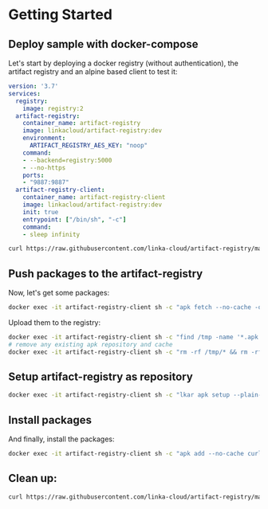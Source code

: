 # Getting Started

## Deploy sample with docker-compose

Let's start by deploying a docker registry (without authentication), the artifact registry and an alpine based client to test it:

```yaml
version: '3.7'
services:
  registry:
    image: registry:2
  artifact-registry:
    container_name: artifact-registry
    image: linkacloud/artifact-registry:dev
    environment:
      ARTIFACT_REGISTRY_AES_KEY: "noop"
    command:
    - --backend=registry:5000
    - --no-https
    ports:
    - "9887:9887"
  artifact-registry-client:
    container_name: artifact-registry-client
    image: linkacloud/artifact-registry:dev
    init: true
    entrypoint: ["/bin/sh", "-c"]
    command:
    - sleep infinity
```

```bash
curl https://raw.githubusercontent.com/linka-cloud/artifact-registry/main/docker-compose.yaml | docker compose -f - up -d
```

## Push packages to the artifact-registry

Now, let's get some packages:

```bash
docker exec -it artifact-registry-client sh -c "apk fetch --no-cache -o /tmp -R curl jq"
```

Upload them to the registry:

```bash
docker exec -it artifact-registry-client sh -c "find /tmp -name '*.apk' -exec lkar apk push --plain-http artifact-registry:9887/test v3.18 main {} \;"
# remove any existing apk repository and cache
docker exec -it artifact-registry-client sh -c "rm -rf /tmp/* && rm -rf /var/cache/apk/* && rm -rf /etc/apk/repositories"
```

## Setup artifact-registry as repository

```bash
docker exec -it artifact-registry-client sh -c "lkar apk setup --plain-http artifact-registry:9887/test v3.18 main"
```

## Install packages

And finally, install the packages:

```bash
docker exec -it artifact-registry-client sh -c "apk add --no-cache curl jq"
```


## Clean up:

```bash
curl https://raw.githubusercontent.com/linka-cloud/artifact-registry/main/docker-compose.yaml | docker compose -f - down --volumes --remove-orphans
```
